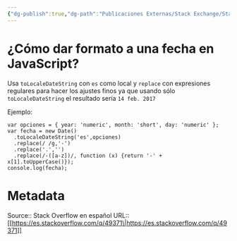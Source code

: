```yaml
---
{"dg-publish":true,"dg-path":"Publicaciones Externas/Stack Exchange/Stack Overflow en español/es.stackoverflow.com-49371.md","permalink":"/publicaciones-externas/stack-exchange/stack-overflow-en-espanol/es-stackoverflow-com-49371/","title":"¿Cómo dar formato a una fecha en JavaScript?","hide":true,"noteIcon":"\"0\"","created":"2024-04-03T12:49:10.727-06:00","updated":"2024-04-05T16:43:49.146-06:00"}
---
```


# ¿Cómo dar formato a una fecha en JavaScript?

Usa `toLocaleDateString` con `es` como local y `replace` con expresiones regulares para hacer los ajustes finos ya que usando sólo `toLocaleDateString` el resultado sería `14 feb. 2017`

Ejemplo:

<!-- begin snippet: js hide: false console: true babel: false -->

<!-- language: lang-js -->

    var opciones = { year: 'numeric', month: 'short', day: 'numeric' };
    var fecha = new Date()
      .toLocaleDateString('es',opciones)
      .replace(/ /g,'-')
      .replace('.','')
      .replace(/-([a-z])/, function (x) {return '-' + x[1].toUpperCase()});
    console.log(fecha);

<!-- end snippet -->

# Metadata
Source:: Stack Overflow en español
URL:: [[https://es.stackoverflow.com/q/49371\|https://es.stackoverflow.com/q/49371]]


